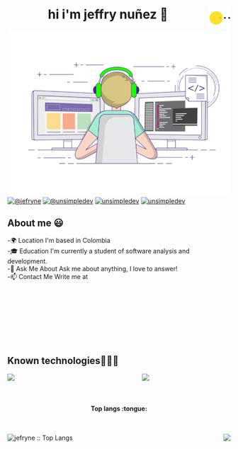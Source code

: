 <h1 align="center">hi i'm jeffry nuñez 👋 <img align="right" src="https://raw.githubusercontent.com/Aniket965/Aniket965/master/pacman.svg?sanitize=true" width="50" height="50"></h1> 

<img align="right" alt="GIF" src="https://raw.githubusercontent.com/devSouvik/devSouvik/master/gif3.gif" width="500"/>

<p align="left">
  <a href="" target="blank"><img align="center" src="https://img.shields.io/badge/YouTube-FF0000?style=for-the-badge&logo=youtube&logoColor=white" alt="@jefryne"  /></a>
<a href="" target="blank"><img align="center" src="https://img.shields.io/badge/TikTok-000000?style=for-the-badge&logo=tiktok&logoColor=white" alt="@unsimpledev" /></a>
<a href="" target="blank"><img align="center" src="https://img.shields.io/badge/LinkedIn-0077B5?style=for-the-badge&logo=linkedin&logoColor=white" alt="unsimpledev"/></a>
<a href="" target="blank"><img align="center" src="https://img.shields.io/badge/Facebook-1877F2?style=for-the-badge&logo=facebook&logoColor=white" alt="unsimpledev"  /></a>

  </p>

<h2>About me 😃</h2>
<!--Intro start-->

<p align="left">

-🌍 Location I'm based in Colombia
<br>
-🎓 Education I'm currently a student of software analysis and development.
<br>
-💬 Ask Me About Ask me about anything, I love to answer!
<br>
-📫 Contact Me Write me at 
<br>
  </p>
<br>


<!--tech stack icons-->
<br>
<br>
<br>
<br>
<br>
<br>
<h2 >Known technologies👨🏻‍💻</h2>
<p align="left">
  <a href="https://skillicons.dev">
    <img src="https://skillicons.dev/icons?i=androidstudio,java,php,py,css,html,js,nodejs,mysql,sqlite,gtk,git,github,docker,materialui,postman,vscode,bash,ai&perline=12" />
  </a>
    <img align='right' src='https://user-images.githubusercontent.com/5713670/87202985-820dcb80-c2b6-11ea-9f56-7ec461c497c3.gif' width='200"'>
</p>

<br>
<h4 align="center">Top langs :tongue:</h4>
<br>

<p align="left"><img src="https://github-readme-stats.vercel.app/api/top-langs/?username=jefryne&langs_count=10&theme=tokyonight&layout=compact" alt="jefryne :: Top Langs" /><img  align="right" src="https://github-readme-stats.vercel.app/api?username=jefryne&show_icons=true&title_color=fff&icon_color=79ff97&text_color=9f9f9f&bg_color=151515"></p>





<!-------------------------->
